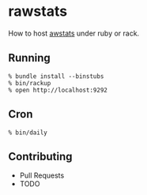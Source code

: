rawstats
========

How to host [awstats](http://awstats.sourceforge.net/) under ruby or rack.

Running
-------

    % bundle install --binstubs
    % bin/rackup
    % open http://localhost:9292

Cron
----

    % bin/daily

Contributing
------------

* Pull Requests
* TODO
